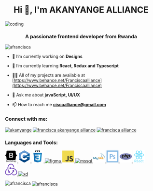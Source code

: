 <h1 align="center">Hi 👋, I'm AKANYANGE ALLIANCE</h1>
<img align="center" alt="coding" width="500" src= "https://giphy.com/gifs/IntoAction-S5zfv3JMXKcJHgMUrA">
<h3 align="center">A passionate frontend developer from Rwanda</h3>

<p align="left"> <img src="https://komarev.com/ghpvc/?username=afrancisca&label=Profile%20views&color=0e75b6&style=flat" alt="afrancisca" /> </p>

- 🔭 I’m currently working on **Designs**

- 🌱 I’m currently learning **React, Redux and Typescript**

- 👨‍💻 All of my projects are available at [https://www.behance.net/Franciscaalliance](https://www.behance.net/Franciscaalliance)

- 💬 Ask me about **javaScript, UI/UX**

- 📫 How to reach me **ciscaalliance@gmail.com**

<h3 align="left">Connect with me:</h3>
<p align="left">
<a href="https://twitter.com/akanyange" target="blank"><img align="center" src="https://raw.githubusercontent.com/rahuldkjain/github-profile-readme-generator/master/src/images/icons/Social/twitter.svg" alt="akanyange" height="30" width="40" /></a>
<a href="https://linkedin.com/in/francisca akanyange alliance" target="blank"><img align="center" src="https://raw.githubusercontent.com/rahuldkjain/github-profile-readme-generator/master/src/images/icons/Social/linked-in-alt.svg" alt="francisca akanyange alliance" height="30" width="40" /></a>
<a href="https://www.behance.net/francisca alliance" target="blank"><img align="center" src="https://raw.githubusercontent.com/rahuldkjain/github-profile-readme-generator/master/src/images/icons/Social/behance.svg" alt="francisca alliance" height="30" width="40" /></a>
</p>

<h3 align="left">Languages and Tools:</h3>
<p align="left"> <a href="https://getbootstrap.com" target="_blank" rel="noreferrer"> <img src="https://raw.githubusercontent.com/devicons/devicon/master/icons/bootstrap/bootstrap-plain-wordmark.svg" alt="bootstrap" width="40" height="40"/> </a> <a href="https://www.w3schools.com/cpp/" target="_blank" rel="noreferrer"> <img src="https://raw.githubusercontent.com/devicons/devicon/master/icons/cplusplus/cplusplus-original.svg" alt="cplusplus" width="40" height="40"/> </a> <a href="https://www.w3schools.com/css/" target="_blank" rel="noreferrer"> <img src="https://raw.githubusercontent.com/devicons/devicon/master/icons/css3/css3-original-wordmark.svg" alt="css3" width="40" height="40"/> </a> <a href="https://www.figma.com/" target="_blank" rel="noreferrer"> <img src="https://www.vectorlogo.zone/logos/figma/figma-icon.svg" alt="figma" width="40" height="40"/> </a> <a href="https://developer.mozilla.org/en-US/docs/Web/JavaScript" target="_blank" rel="noreferrer"> <img src="https://raw.githubusercontent.com/devicons/devicon/master/icons/javascript/javascript-original.svg" alt="javascript" width="40" height="40"/> </a> <a href="https://www.microsoft.com/en-us/sql-server" target="_blank" rel="noreferrer"> <img src="https://www.svgrepo.com/show/303229/microsoft-sql-server-logo.svg" alt="mssql" width="40" height="40"/> </a> <a href="https://www.mysql.com/" target="_blank" rel="noreferrer"> <img src="https://raw.githubusercontent.com/devicons/devicon/master/icons/mysql/mysql-original-wordmark.svg" alt="mysql" width="40" height="40"/> </a> <a href="https://www.photoshop.com/en" target="_blank" rel="noreferrer"> <img src="https://raw.githubusercontent.com/devicons/devicon/master/icons/photoshop/photoshop-line.svg" alt="photoshop" width="40" height="40"/> </a> <a href="https://www.php.net" target="_blank" rel="noreferrer"> <img src="https://raw.githubusercontent.com/devicons/devicon/master/icons/php/php-original.svg" alt="php" width="40" height="40"/> </a> <a href="https://reactjs.org/" target="_blank" rel="noreferrer"> <img src="https://raw.githubusercontent.com/devicons/devicon/master/icons/react/react-original-wordmark.svg" alt="react" width="40" height="40"/> </a> <a href="https://redux.js.org" target="_blank" rel="noreferrer"> <img src="https://raw.githubusercontent.com/devicons/devicon/master/icons/redux/redux-original.svg" alt="redux" width="40" height="40"/> </a> <a href="https://www.adobe.com/products/xd.html" target="_blank" rel="noreferrer"> <img src="https://cdn.worldvectorlogo.com/logos/adobe-xd.svg" alt="xd" width="40" height="40"/> </a> </p>

<p><img align="left" src="https://github-readme-stats.vercel.app/api/top-langs?username=afrancisca&show_icons=true&locale=en&layout=compact" alt="afrancisca" /></p>

<p>&nbsp;<img align="center" src="https://github-readme-stats.vercel.app/api?username=afrancisca&show_icons=true&locale=en" alt="afrancisca" /></p>
